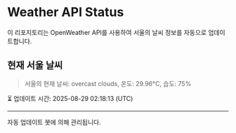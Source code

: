 
# Weather API Status

이 리포지토리는 OpenWeather API를 사용하여 서울의 날씨 정보를 자동으로 업데이트합니다.

## 현재 서울 날씨
> 서울의 현재 날씨: overcast clouds, 온도: 29.96°C, 습도: 75%

⏳ 업데이트 시간: 2025-08-29 02:18:13 (UTC)

---
자동 업데이트 봇에 의해 관리됩니다.
